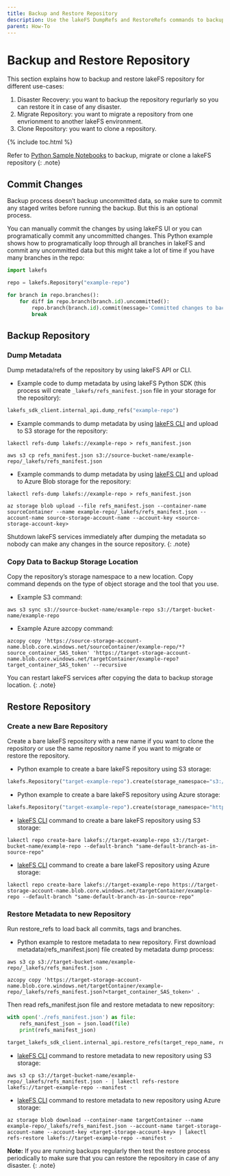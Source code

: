```yaml
---
title: Backup and Restore Repository
description: Use the lakeFS DumpRefs and RestoreRefs commands to backup and restore lakeFS repository
parent: How-To
---
```


# Backup and Restore Repository
This section explains how to backup and restore lakeFS repository for different use-cases:
1. Disaster Recovery: you want to backup the repository regurlarly so you can restore it in case of any disaster.
1. Migrate Repository: you want to migrate a repository from one envrionment to another lakeFS environment.
1. Clone Repository: you want to clone a repository.

{% include toc.html %}

Refer to [Python Sample Notebooks](https://github.com/treeverse/lakeFS-samples/tree/main/01_standalone_examples/migrate-or-clone-repo) to backup, migrate or clone a lakeFS repository
{: .note}

## Commit Changes
Backup process doesn’t backup uncommitted data, so make sure to commit any staged writes before running the backup. But this is an optional process.

You can manually commit the changes by using lakeFS UI or you can programatically commit any uncommitted changes. This Python example shows how to programatically loop through all branches in lakeFS and commit any uncommitted data but this might take a lot of time if you have many branches in the repo:

```python
import lakefs

repo = lakefs.Repository("example-repo")

for branch in repo.branches():
    for diff in repo.branch(branch.id).uncommitted():
        repo.branch(branch.id).commit(message='Committed changes to backup the repository')
        break
```

## Backup Repository
### Dump Metadata
Dump metadata/refs of the repository by using lakeFS API or CLI.

* Example code to dump metadata by using lakeFS Python SDK (this process will create `_lakefs/refs_manifest.json` file in your storage for the repository):

```python
lakefs_sdk_client.internal_api.dump_refs("example-repo")
```

* Example commands to dump metadata by using [lakeFS CLI](https://docs.lakefs.io/reference/cli.html#lakectl-refs-dump) and upload to S3 storage for the repository:

```
lakectl refs-dump lakefs://example-repo > refs_manifest.json

aws s3 cp refs_manifest.json s3://source-bucket-name/example-repo/_lakefs/refs_manifest.json
```

* Example commands to dump metadata by using [lakeFS CLI](https://docs.lakefs.io/reference/cli.html#lakectl-refs-dump) and upload to Azure Blob storage for the repository:

```
lakectl refs-dump lakefs://example-repo > refs_manifest.json

az storage blob upload --file refs_manifest.json --container-name sourceContainer --name example-repo/_lakefs/refs_manifest.json --account-name source-storage-account-name --account-key <source-storage-account-key>
```

Shutdown lakeFS services immediately after dumping the metadata so nobody can make any changes in the source repository.
{: .note}

### Copy Data to Backup Storage Location
Copy the repository’s storage namespace to a new location. Copy command depends on the type of object storage and the tool that you use.


* Example S3 command:

```
aws s3 sync s3://source-bucket-name/example-repo s3://target-bucket-name/example-repo
```

* Example Azure azcopy command:

```
azcopy copy 'https://source-storage-account-name.blob.core.windows.net/sourceContainer/example-repo/*?source_container_SAS_token' 'https://target-storage-account-name.blob.core.windows.net/targetContainer/example-repo?target_container_SAS_token' --recursive
```

You can restart lakeFS services after copying the data to backup storage location.
{: .note}


## Restore Repository
### Create a new Bare Repository
Create a bare lakeFS repository with a new name if you want to clone the repository or use the same repository name if you want to migrate or restore the repository.

* Python example to create a bare lakeFS repository using S3 storage:

```python
lakefs.Repository("target-example-repo").create(storage_namespace="s3://target-bucket-name/example-repo", default_branch="same-default-branch-as-in-source-repo", bare=True)
```

* Python example to create a bare lakeFS repository using Azure storage:

```python
lakefs.Repository("target-example-repo").create(storage_namespace="https://target-storage-account-name.blob.core.windows.net/targetContainer/example-repo", default_branch="same-default-branch-as-in-source-repo", bare=True)
```

* [lakeFS CLI](https://docs.lakefs.io/reference/cli.html#lakectl-repo-create-bare) command to create a bare lakeFS repository using S3 storage:

```
lakectl repo create-bare lakefs://target-example-repo s3://target-bucket-name/example-repo --default-branch "same-default-branch-as-in-source-repo"
```

* [lakeFS CLI](https://docs.lakefs.io/reference/cli.html#lakectl-repo-create-bare) command to create a bare lakeFS repository using Azure storage:

```
lakectl repo create-bare lakefs://target-example-repo https://target-storage-account-name.blob.core.windows.net/targetContainer/example-repo --default-branch "same-default-branch-as-in-source-repo"
```

### Restore Metadata to new Repository
Run restore_refs to load back all commits, tags and branches.

* Python example to restore metadata to new repository. First download metadata(refs_manifest.json) file created by metadata dump process:

```
aws s3 cp s3://target-bucket-name/example-repo/_lakefs/refs_manifest.json .
```

```
azcopy copy 'https://target-storage-account-name.blob.core.windows.net/targetContainer/example-repo/_lakefs/refs_manifest.json?<target_container_SAS_token>' .
```

Then read refs_manifest.json file and restore metadata to new repository:
```python
with open('./refs_manifest.json') as file:
    refs_manifest_json = json.load(file)
    print(refs_manifest_json)
    
target_lakefs_sdk_client.internal_api.restore_refs(target_repo_name, refs_manifest_json)
```

* [lakeFS CLI](https://docs.lakefs.io/reference/cli.html#lakectl-refs-restore) command to restore metadata to new repository using S3 storage:

```
aws s3 cp s3://target-bucket-name/example-repo/_lakefs/refs_manifest.json - | lakectl refs-restore lakefs://target-example-repo --manifest -
```

* [lakeFS CLI](https://docs.lakefs.io/reference/cli.html#lakectl-refs-restore) command to restore metadata to new repository using Azure storage:

```
az storage blob download --container-name targetContainer --name example-repo/_lakefs/refs_manifest.json --account-name target-storage-account-name --account-key <target-storage-account-key> | lakectl refs-restore lakefs://target-example-repo --manifest -
```

**Note:** If you are running backups regularly then test the restore process periodically to make sure that you can restore the repository in case of any disaster.
{: .note}

